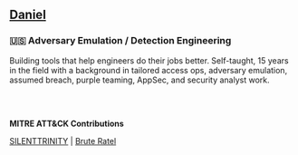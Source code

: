## [Daniel](https://x.com/darmad0)

### 🇺🇸 Adversary Emulation / Detection Engineering

Building tools that help engineers do their jobs better. Self-taught, 15 years in the field with a background in tailored access ops, adversary emulation, assumed breach, purple teaming, AppSec, and security analyst work.
##
</br>

**MITRE ATT&CK Contributions**

[SILENTTRINITY](https://attack.mitre.org/software/S0692) | [Brute Ratel](https://attack.mitre.org/software/S1063) 
  
